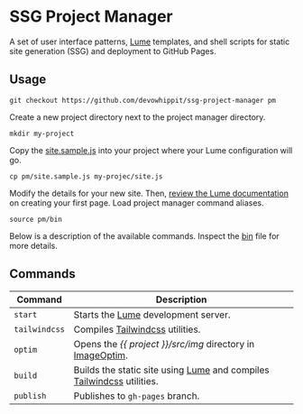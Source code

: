 # SSG Project Manager

A set of user interface patterns, [Lume](https://lumeland.github.io/) templates, and shell scripts for static site generation (SSG) and deployment to GitHub Pages.

## Usage

```shell
git checkout https://github.com/devowhippit/ssg-project-manager pm
```

Create a new project directory next to the project manager directory.

```shell
mkdir my-project
```

Copy the [site.sample.js](site.sample.js) into your project where your Lume configuration will go.

```
cp pm/site.sample.js my-projec/site.js
```

Modify the details for your new site. Then, [review the Lume documentation](https://lumeland.github.io/getting-started/overview/) on creating your first page. Load project manager command aliases.

```shell
source pm/bin
```

Below is a description of the available commands. Inspect the [bin](bin) file for more details.

## Commands

Command       | Description
--------------|-
`start`       | Starts the [Lume](https://lumeland.github.io/) development server.
`tailwindcss` | Compiles [Tailwindcss](https://tailwindcss.com/) utilities.
`optim`       | Opens the *{{ project }}/src/img* directory in [ImageOptim](https://imageoptim.com/mac).
`build`       | Builds the static site using [Lume](https://lumeland.github.io/) and compiles [Tailwindcss](https://tailwindcss.com/) utilities.
`publish`     | Publishes to `gh-pages` branch.
